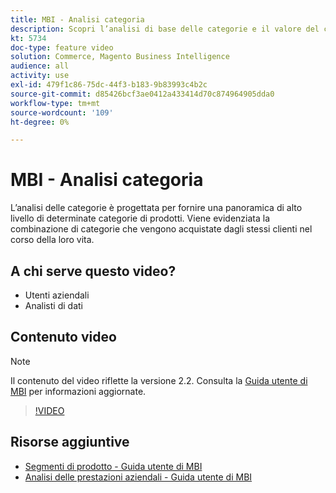 ```yaml
---
title: MBI - Analisi categoria
description: Scopri l’analisi di base delle categorie e il valore del ciclo di vita del cliente.
kt: 5734
doc-type: feature video
solution: Commerce, Magento Business Intelligence
audience: all
activity: use
exl-id: 479f1c86-75dc-44f3-b183-9b83993c4b2c
source-git-commit: d85426bcf3ae0412a433414d70c874964905dda0
workflow-type: tm+mt
source-wordcount: '109'
ht-degree: 0%

---
```


# MBI - Analisi categoria

L’analisi delle categorie è progettata per fornire una panoramica di alto livello di determinate categorie di prodotti. Viene evidenziata la combinazione di categorie che vengono acquistate dagli stessi clienti nel corso della loro vita.

## A chi serve questo video?

- Utenti aziendali
- Analisti di dati

## Contenuto video

>[!NOTE]
>
>Il contenuto del video riflette la versione 2.2. Consulta la [Guida utente di MBI](https://experienceleague.adobe.com/docs/commerce-business-intelligence/mbi/guide-overview.html) per informazioni aggiornate.

>[!VIDEO](https://video.tv.adobe.com/v/37904?quality=12&learn=on)

## Risorse aggiuntive

- [Segmenti di prodotto - Guida utente di MBI](https://experienceleague.adobe.com/docs/commerce-business-intelligence/mbi/best-practices/data/segment-filter.html#product-segments)
- [Analisi delle prestazioni aziendali - Guida utente di MBI](https://experienceleague.adobe.com/docs/commerce-business-intelligence/mbi/analyze/customers/rfm-analysis.html)
